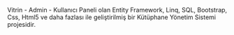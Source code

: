 Vitrin - Admin - Kullanıcı Paneli olan Entity Framework, Linq, SQL, Bootstrap, Css, Html5 ve daha fazlası ile geliştirilmiş bir Kütüphane Yönetim Sistemi projesidir.
